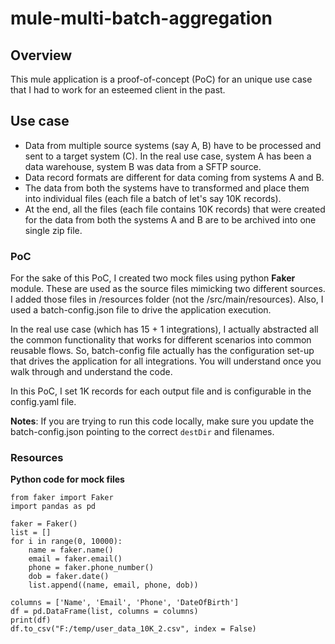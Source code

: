 # mule-multi-batch-aggregation

## Overview
This mule application is a proof-of-concept (PoC) for an unique use case that I had to work for an esteemed client in the past.

## Use case
- Data from multiple source systems (say A, B) have to be processed and sent to a target system (C). In the real use case, system A has been a data warehouse, system B was data from a SFTP source.
- Data record formats are different for data coming from systems A and B.
- The data from both the systems have to transformed and place them into individual files (each file a batch of let's say 10K records).
- At the end, all the files (each file contains 10K records) that were created for the data from both the systems A and B are to be archived into one single zip file.

### PoC
For the sake of this PoC, I created two mock files using python **Faker** module. These are used as the source files mimicking two different sources.
I added those files in /resources folder (not the /src/main/resources).
Also, I used a batch-config.json file to drive the application execution.

In the real use case (which has 15 + 1 integrations), I actually abstracted all the common functionality that works for different scenarios into common reusable flows. So, batch-config file actually has the configuration set-up that drives the application for all integrations. You will understand once you walk through and understand the code.

In this PoC, I set 1K records for each output file and is configurable in the config.yaml file.

**Notes**: If you are trying to run this code locally, make sure you update the batch-config.json pointing to the correct ```destDir``` and filenames.

### Resources

**Python code for mock files**
```
from faker import Faker
import pandas as pd

faker = Faker()
list = []
for i in range(0, 10000):
    name = faker.name()
    email = faker.email()
    phone = faker.phone_number()
    dob = faker.date()
    list.append((name, email, phone, dob))

columns = ['Name', 'Email', 'Phone', 'DateOfBirth']
df = pd.DataFrame(list, columns = columns)
print(df)
df.to_csv("F:/temp/user_data_10K_2.csv", index = False)
```
